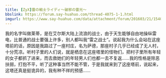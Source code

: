 ```yaml
---
title: [ZyX]雷の戦士ライディ～破邪の雷光～
bbslink: https://forum.say-huahuo.com/thread-4075-1-1.html
imgurl: https://www.say-huahuo.com/data/attachment/forum/201603/21/154025g410rlghznbl1jwb.jpg
---
```


我的名字叫做莱蒂，是在艾尔斯大陆上流浪的战士，由于天生能够自由地操纵雷电，比普通的战士要强上许多，别人都叫我“雷之战士”。说起我为什么会站在这座塔前的话，原因是我路过了一座村庄，名为萨德，那座村子几乎已经成了无人村，十分荒凉。听村子里的人们说，就是栖息在这座塔里的怪物们，把村子里所有年轻的女子都抓了进来，而去救她们的年轻男人们也都一去不复返……我的性格是除恶扶弱，打抱不平，听了这种事当然不能不管，于是我就来到了这座塔前，说起来，这塔还真是挺诡异的，我有种不祥的预感……<!--more-->
